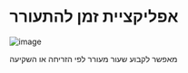 # אפליקציית זמן להתעורר 
![image](https://github.com/talamar49/SunWatch-app-Flutter/assets/114323965/75326fda-ade1-48e7-99d6-e39e67e64fbc)

מאפשר לקבוע שעור מעורר לפי הזריחה או השקיעה 
